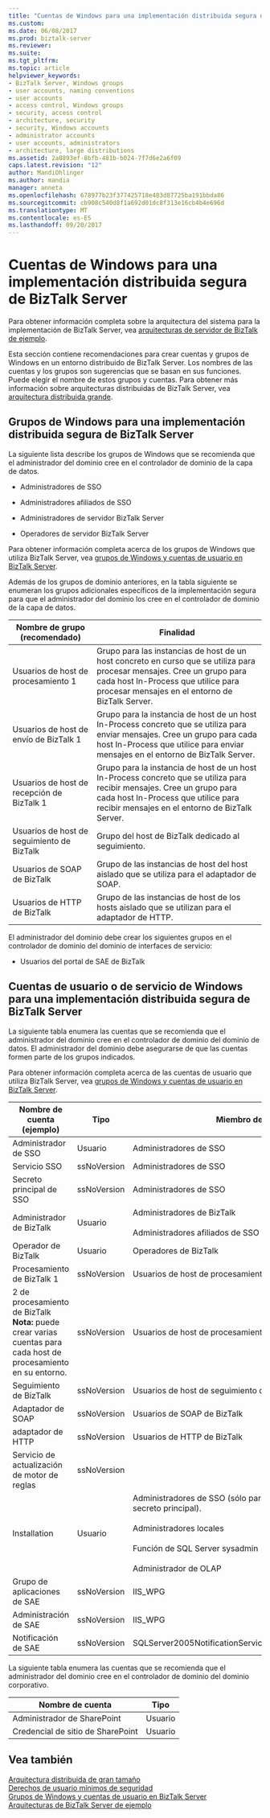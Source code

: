 ```yaml
---
title: "Cuentas de Windows para una implementación distribuida segura de BizTalk Server | Documentos de Microsoft"
ms.custom: 
ms.date: 06/08/2017
ms.prod: biztalk-server
ms.reviewer: 
ms.suite: 
ms.tgt_pltfrm: 
ms.topic: article
helpviewer_keywords:
- BizTalk Server, Windows groups
- user accounts, naming conventions
- user accounts
- access control, Windows groups
- security, access control
- architecture, security
- security, Windows accounts
- administrator accounts
- user accounts, administrators
- architecture, large distributions
ms.assetid: 2a0893ef-8bfb-481b-b024-7f7d6e2a6f09
caps.latest.revision: "12"
author: MandiOhlinger
ms.author: mandia
manager: anneta
ms.openlocfilehash: 678977b23f377425718e483d87725ba191bbda86
ms.sourcegitcommit: cb908c540d8f1a692d01dc8f313e16cb4b4e696d
ms.translationtype: MT
ms.contentlocale: es-ES
ms.lasthandoff: 09/20/2017
---
```

# <a name="windows-accounts-for-a-secure-distributed-biztalk-server-deployment"></a>Cuentas de Windows para una implementación distribuida segura de BizTalk Server
Para obtener información completa sobre la arquitectura del sistema para la implementación de BizTalk Server, vea [arquitecturas de servidor de BizTalk de ejemplo](../core/sample-biztalk-server-architectures.md).  
  
 Esta sección contiene recomendaciones para crear cuentas y grupos de Windows en un entorno distribuido de BizTalk Server. Los nombres de las cuentas y los grupos son sugerencias que se basan en sus funciones. Puede elegir el nombre de estos grupos y cuentas. Para obtener más información sobre arquitecturas distribuidas de BizTalk Server, vea [arquitectura distribuida grande](../core/large-distributed-architecture.md).  
  
## <a name="windows-groups-for-a-secure-distributed-biztalk-server-deployment"></a>Grupos de Windows para una implementación distribuida segura de BizTalk Server  
 La siguiente lista describe los grupos de Windows que se recomienda que el administrador del dominio cree en el controlador de dominio de la capa de datos.  
  
-   Administradores de SSO  
  
-   Administradores afiliados de SSO  
  
-   Administradores de servidor BizTalk Server  
  
-   Operadores de servidor BizTalk Server  
  
 Para obtener información completa acerca de los grupos de Windows que utiliza BizTalk Server, vea [grupos de Windows y cuentas de usuario en BizTalk Server](../core/windows-groups-and-user-accounts-in-biztalk-server.md).  
  
 Además de los grupos de dominio anteriores, en la tabla siguiente se enumeran los grupos adicionales específicos de la implementación segura para que el administrador del dominio los cree en el controlador de dominio de la capa de datos.  
  
|Nombre de grupo (recomendado)|Finalidad|  
|------------------------------|-------------|  
|Usuarios de host de procesamiento 1|Grupo para las instancias de host de un host concreto en curso que se utiliza para procesar mensajes. Cree un grupo para cada host In-Process que utilice para procesar mensajes en el entorno de BizTalk Server.|  
|Usuarios de host de envío de BizTalk 1|Grupo para la instancia de host de un host In-Process concreto que se utiliza para enviar mensajes. Cree un grupo para cada host In-Process que utilice para enviar mensajes en el entorno de BizTalk Server.|  
|Usuarios de host de recepción de BizTalk 1|Grupo para la instancia de host de un host In-Process concreto que se utiliza para recibir mensajes. Cree un grupo para cada host In-Process que utilice para recibir mensajes en el entorno de BizTalk Server.|  
|Usuarios de host de seguimiento de BizTalk|Grupo del host de BizTalk dedicado al seguimiento.|  
|Usuarios de SOAP de BizTalk|Grupo de las instancias de host del host aislado que se utiliza para el adaptador de SOAP.|  
|Usuarios de HTTP de BizTalk|Grupo de las instancias de host de los hosts aislado que se utilizan para el adaptador de HTTP.|  
  
 El administrador del dominio debe crear los siguientes grupos en el controlador de dominio del dominio de interfaces de servicio:  
  
-   Usuarios del portal de SAE de BizTalk  
  
## <a name="windows-user-or-service-accounts-for-a-secure-distributed-biztalk-server-deployment"></a>Cuentas de usuario o de servicio de Windows para una implementación distribuida segura de BizTalk Server  
 La siguiente tabla enumera las cuentas que se recomienda que el administrador del dominio cree en el controlador de dominio del dominio de datos. El administrador del dominio debe asegurarse de que las cuentas formen parte de los grupos indicados.  
  
 Para obtener información completa acerca de las cuentas de usuario que utiliza BizTalk Server, vea [grupos de Windows y cuentas de usuario en BizTalk Server](../core/windows-groups-and-user-accounts-in-biztalk-server.md).  
  
|Nombre de cuenta (ejemplo)|Tipo|Miembro del grupo|  
|------------------------------|----------|---------------------|  
|Administrador de SSO|Usuario|Administradores de SSO|  
|Servicio SSO|ssNoVersion|Administradores de SSO|  
|Secreto principal de SSO|ssNoVersion|Administradores de SSO|  
|Administrador de BizTalk|Usuario|Administradores de BizTalk<br /><br /> Administradores afiliados de SSO|  
|Operador de BizTalk|Usuario|Operadores de BizTalk|  
|Procesamiento de BizTalk 1|ssNoVersion|Usuarios de host de procesamiento 1|  
|2 de procesamiento de BizTalk **Nota:** puede crear varias cuentas para cada host de procesamiento en su entorno.|ssNoVersion|Usuarios de host de procesamiento 1|  
|Seguimiento de BizTalk|ssNoVersion|Usuarios de host de seguimiento de BizTalk|  
|Adaptador de SOAP|ssNoVersion|Usuarios de SOAP de BizTalk|  
|adaptador de HTTP|ssNoVersion|Usuarios de HTTP de BizTalk|  
|Servicio de actualización de motor de reglas|ssNoVersion||  
|Installation|Usuario|Administradores de SSO (sólo para configurar el servidor secreto principal).<br /><br /> Administradores locales<br /><br /> Función de SQL Server sysadmin<br /><br /> Administrador de OLAP|  
|Grupo de aplicaciones de SAE|ssNoVersion|IIS_WPG|  
|Administración de SAE|ssNoVersion|IIS_WPG|  
|Notificación de SAE|ssNoVersion|SQLServer2005NotificationServicesUser$\<**NombreDeEquipo**>|  
  
 La siguiente tabla enumera las cuentas que se recomienda que el administrador del dominio cree en el controlador de dominio del dominio corporativo.  
  
|Nombre de cuenta|Tipo|  
|------------------|----------|  
|Administrador de SharePoint|Usuario|  
|Credencial de sitio de SharePoint|Usuario|  
  
## <a name="see-also"></a>Vea también  
 [Arquitectura distribuida de gran tamaño](../core/large-distributed-architecture.md)   
 [Derechos de usuario mínimos de seguridad](../core/minimum-security-user-rights.md)   
 [Grupos de Windows y cuentas de usuario en BizTalk Server](../core/windows-groups-and-user-accounts-in-biztalk-server.md)   
 [Arquitecturas de BizTalk Server de ejemplo](../core/sample-biztalk-server-architectures.md)
